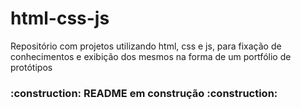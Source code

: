 # html-css-js
 Repositório com projetos utilizando html, css e js, para fixação de conhecimentos e exibição dos mesmos na forma de um portfólio de protótipos
 
 <h3>:construction: README em construção :construction:</h3>
 

